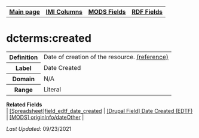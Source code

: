 <!DOCTYPE html>
<html>

<body>
<table style="width:100%">
  <tr>
    <th><a href="index.md">Main page</a></th>
	<th><a href="IMI.md">IMI Columns</a></th>
    <th><a href="MODS.md">MODS Fields</a></th>
    <th><a href="RDF.md">RDF Fields</a></th>
  </tr>
</table>



<h1>dcterms:created</h1>
<table>
<tr>
	<th>Definition</th>
	<td>Date of creation of the resource. <a href="https://www.dublincore.org/specifications/dublin-core/dcmi-terms/#http://purl.org/dc/terms/created">(reference)</a></td>
</tr>
<tr>
	<th>Label</th>
	<td>Date Created</td>
</tr>
<tr>
	<th>Domain</th>
	<td>N/A</td>
</tr>
<tr>
	<th>Range</th>
	<td>Literal</td>
</tr>
</table>
<dl>
	<dt><b>Related Fields</b></dt>
		| <a href="field_edtf_date_created.md">[Spreadsheet]field_edtf_date_created</a> | 
		<a href="DrupalFields.md">[Drupal Field] Date Created (EDTF)</a> |
		<a href="mods.originInfo_dateOther.md">[MODS] originInfo/dateOther</a> |
</dl>
<p><i>Last Updated: </i>09/23/2021</p>
</body>
</html>

